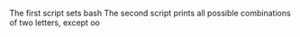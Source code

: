 The first script sets bash
The second script prints all possible combinations of two letters, except oo
